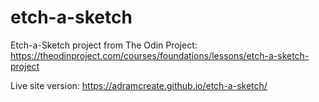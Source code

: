 # etch-a-sketch
Etch-a-Sketch project from The Odin Project: https://theodinproject.com/courses/foundations/lessons/etch-a-sketch-project

Live site version: https://adramcreate.github.io/etch-a-sketch/
